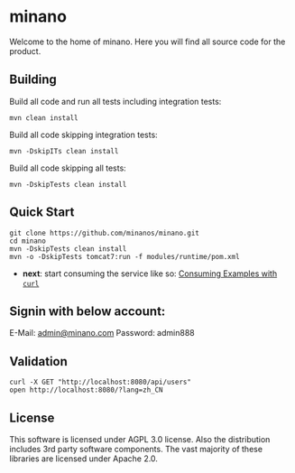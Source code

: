 # minano

Welcome to the home of minano. Here you will find all source code for the product.

## Building 

Build all code and run all tests including integration tests:

    mvn clean install

Build all code skipping integration tests:

    mvn -DskipITs clean install

Build all code skipping all tests:

    mvn -DskipTests clean install


## Quick Start
```
git clone https://github.com/minanos/minano.git
cd minano
mvn -DskipTests clean install
mvn -o -DskipTests tomcat7:run -f modules/runtime/pom.xml
```
- **next**: start consuming the service like so: [Consuming Examples with `curl`](https://github.com/minanos/minano/wiki/Consuming-Examples-with-%60curl%60)


## Signin with below account:
E-Mail: admin@minano.com
Password: admin888

## Validation
	curl -X GET "http://localhost:8080/api/users"
	open http://localhost:8080/?lang=zh_CN

## License

This software is licensed under AGPL 3.0 license. Also the distribution includes
3rd party software components. The vast majority of these libraries are licensed under Apache 2.0. 
